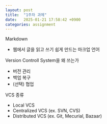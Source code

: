```yaml
---
layout: post
title:  "1주차 과제"
date:   2025-01-21 17:58:42 +0900
categories: assignment
---
```

Markdown
- 웹에서 글을 읽고 쓰기 쉽게 만드는 마크업 언어

Version Controll System을 왜 쓰는가
- 버전 관리
- 백업 복구
- (선택) 협업

VCS 종류
- Local VCS
- Centralized VCS (ex. SVN, CVS)
- Distributed VCS (ex. Git, Mecurial, Bazaar)
